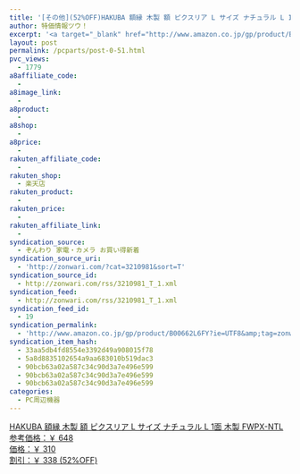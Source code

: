 ```yaml
---
title: '[その他](52%OFF)HAKUBA 額縁 木製 額 ピクスリア L サイズ ナチュラル L 1面 木製 FWPX-NTL ￥310'
author: 特価情報ツウ！
excerpt: '<a target="_blank" href="http://www.amazon.co.jp/gp/product/B00662L6FY?ie=UTF8&amp;tag=zonwari-22&amp;linkCode=as2&amp;camp=247&amp;creative=7399&amp;creativeASIN=B00662L6FY"><img src="http://ecx.images-amazon.com/images/I/5134shF1WSL._SL100_.jpg"><br>HAKUBA &#38989;&#32257; &#26408;&#35069; &#38989; &#12500;&#12463;&#12473;&#12522;&#12450; L &#12469;&#12452;&#12474; &#12490;&#12481;&#12517;&#12521;&#12523; L 1&#38754; &#26408;&#35069; FWPX-NTL<br>&#21442;&#32771;&#20385;&#26684;&#65306;&#65509; 648<br>&#20385;&#26684;&#65306;&#65509; 310<br>&#21106;&#24341;&#65306;&#65509; 338 (52%OFF)</a>'
layout: post
permalink: /pcparts/post-0-51.html
pvc_views:
  - 1779
a8affiliate_code:
  - 
a8image_link:
  - 
a8product:
  - 
a8shop:
  - 
a8price:
  - 
rakuten_affiliate_code:
  - 
rakuten_shop:
  - 楽天店
rakuten_product:
  - 
rakuten_price:
  - 
rakuten_affiliate_link:
  - 
syndication_source:
  - ぞんわり 家電・カメラ お買い得新着
syndication_source_uri:
  - 'http://zonwari.com/?cat=3210981&sort=T'
syndication_source_id:
  - http://zonwari.com/rss/3210981_T_1.xml
syndication_feed:
  - http://zonwari.com/rss/3210981_T_1.xml
syndication_feed_id:
  - 19
syndication_permalink:
  - 'http://www.amazon.co.jp/gp/product/B00662L6FY?ie=UTF8&amp;tag=zonwari-22&amp;linkCode=as2&amp;camp=247&amp;creative=7399&amp;creativeASIN=B00662L6FY'
syndication_item_hash:
  - 33aa5db4fd8554e3392d49a908015f78
  - 5a8d8835102654a9aa683010b519dac3
  - 90bcb63a02a587c34c90d3a7e496e599
  - 90bcb63a02a587c34c90d3a7e496e599
  - 90bcb63a02a587c34c90d3a7e496e599
categories:
  - PC周辺機器
---
```

[<img src='http://i0.wp.com/ecx.images-amazon.com/images/I/5134shF1WSL._SL150_.jpg?w=546' title="" alt="" data-recalc-dims="1" />  
HAKUBA 額縁 木製 額 ピクスリア L サイズ ナチュラル L 1面 木製 FWPX-NTL  
参考価格：￥ 648  
価格：￥ 310  
割引：￥ 338 (52%OFF)][1]

 [1]: http://www.amazon.co.jp/gp/product/B00662L6FY?ie=UTF8&#038;tag=tokkajohotsu-22&#038;linkCode=as2&#038;camp=247&#038;creative=7399&#038;creativeASIN=B00662L6FY